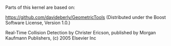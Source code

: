 Parts of this kernel are based on:

https://github.com/davideberly/GeometricTools (Distributed under the Boost Software License, Version 1.0.)

Real-Time Collision Detection by Christer Ericson, published by Morgan Kaufmann Publishers, (c) 2005 Elsevier Inc
